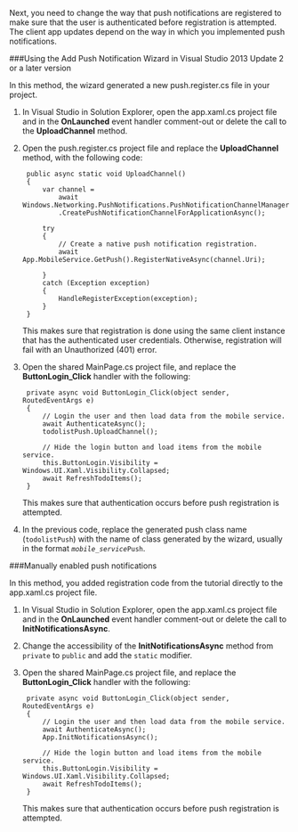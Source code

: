 
Next, you need to change the way that push notifications are registered to make sure that the user is authenticated before registration is attempted. The client app updates depend on the way in which you implemented push notifications.

###Using the Add Push Notification Wizard in Visual Studio 2013 Update 2 or a later version

In this method, the wizard generated a new push.register.cs file in your project.

1. In Visual Studio in Solution Explorer, open the app.xaml.cs project file and in the **OnLaunched** event handler comment-out or delete the call to the **UploadChannel** method. 

2. Open the push.register.cs project file and replace the **UploadChannel** method, with the following code:

        public async static void UploadChannel()
        {
            var channel = 
                await Windows.Networking.PushNotifications.PushNotificationChannelManager
                .CreatePushNotificationChannelForApplicationAsync();
        
            try
            {
                // Create a native push notification registration.
                await App.MobileService.GetPush().RegisterNativeAsync(channel.Uri);             
        
            }
            catch (Exception exception)
            {
                HandleRegisterException(exception);
            }
        }

    This makes sure that registration is done using the same client instance that has the authenticated user credentials. Otherwise, registration will fail with an Unauthorized (401) error.

3. Open the shared MainPage.cs project file, and replace the **ButtonLogin_Click** handler with the following:

        private async void ButtonLogin_Click(object sender, RoutedEventArgs e)
        {
            // Login the user and then load data from the mobile service.
            await AuthenticateAsync();
            todolistPush.UploadChannel();

            // Hide the login button and load items from the mobile service.
            this.ButtonLogin.Visibility = Windows.UI.Xaml.Visibility.Collapsed;
            await RefreshTodoItems();
        }

    This makes sure that authentication occurs before push registration is attempted.

4.  In the previous code, replace the generated push class name (`todolistPush`) with the name of class generated by the wizard, usually in the format <code><em>mobile_service</em>Push</code>. 

###Manually enabled push notifications      

In this method, you added registration code from the tutorial directly to the app.xaml.cs project file.

1. In Visual Studio in Solution Explorer, open the app.xaml.cs project file and in the **OnLaunched** event handler comment-out or delete the call to **InitNotificationsAsync**. 
 
2. Change the accessibility of the **InitNotificationsAsync** method from `private` to `public` and add the `static` modifier. 

3. Open the shared MainPage.cs project file, and replace the **ButtonLogin_Click** handler with the following:

        private async void ButtonLogin_Click(object sender, RoutedEventArgs e)
        {
            // Login the user and then load data from the mobile service.
            await AuthenticateAsync();
            App.InitNotificationsAsync();

            // Hide the login button and load items from the mobile service.
            this.ButtonLogin.Visibility = Windows.UI.Xaml.Visibility.Collapsed;
            await RefreshTodoItems();
        }
    
    This makes sure that authentication occurs before push registration is attempted.
